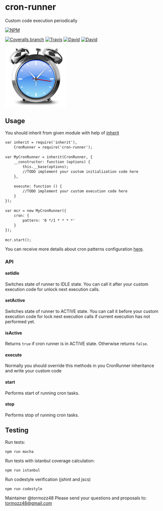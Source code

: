 # cron-runner
Custom code execution periodically

[![NPM](https://nodei.co/npm/cron-runner.png)](https://nodei.co/npm/cron-runner/)

[![Coveralls branch](https://img.shields.io/coveralls/bem-site/cron-runner/master.svg)](https://coveralls.io/r/bem-site/cron-runner?branch=master)
[![Travis](https://img.shields.io/travis/bem-site/cron-runner.svg)](https://travis-ci.org/bem-site/cron-runner)
[![David](https://img.shields.io/david/bem-site/cron-runner.svg)](https://david-dm.org/bem-site/cron-runner)
[![David](https://img.shields.io/david/dev/bem-site/cron-runner.svg)](https://david-dm.org/bem-site/cron-runner#info=devDependencies)

![GitHub Logo](./logo.png)

## Usage

You should inherit from given module with help of [inherit](https://www.npmjs.com/package/inherit)

```
var inherit = require('inherit'),
    CronRunner = require('cron-runner');

var MyCronRunner = inherit(CronRunner, {
    __constructor: function (options) {
        this.__base(options);
        //TODO implement your custom initialization code here
    },

    execute: function () {
        //TODO implement your custom execution code here
    }
});

var mcr = new MyCronRunner({
    cron: {
        pattern: '0 */1 * * * *'
    }
});

mcr.start();
```
You can receive more details about cron patterns configuration [here](https://www.npmjs.com/package/cron).


### API

#### setIdle
Switches state of runner to IDLE state. You can call it after your custom execution code for unlock
next execution calls.

#### setActive
Switches state of runner to ACTIVE state. You can call it before your custom execution code for lock
next execution calls if current execution has not performed yet.

#### isActive
Returns `true` if cron runner is in ACTIVE state. Otherwise returns `false`.

#### execute
Normally you should override this methods in you CronRunner inheritance and write your custom code

#### start
Performs start of running cron tasks.

#### stop
Performs stop of running cron tasks.

## Testing

Run tests:
```
npm run mocha
```

Run tests with istanbul coverage calculation:
```
npm run istanbul
```

Run codestyle verification (jshint and jscs)
```
npm run codestyle
```

Maintainer @tormozz48
Please send your questions and proposals to: tormozz48@gmail.com
